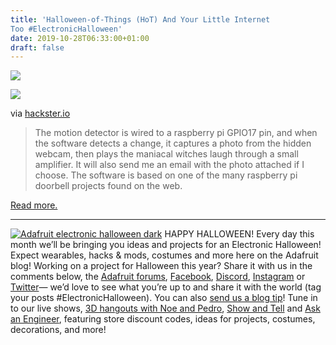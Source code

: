 ```yaml
---
title: 'Halloween-of-Things (HoT) And Your Little Internet
Too #ElectronicHalloween'
date: 2019-10-28T06:33:00+01:00
draft: false
---
```


[![](https://cdn-blog.adafruit.com/uploads/2019/09/preview-full-adafruit_halloween2016_blog-600x202.jpg)](https://blog.adafruit.com/category/halloween/)

[![](https://cdn-blog.adafruit.com/uploads/2019/09/Screen-Shot-2019-09-30-at-9.27.28-AM.png)](https://www.hackster.io/r-scott-coppersmith/halloween-of-things-hot-and-your-little-internet-too-3a2c7b)

via [hackster.io](https://www.hackster.io/r-scott-coppersmith/halloween-of-things-hot-and-your-little-internet-too-3a2c7b)

> The motion detector is wired to a raspberry pi GPIO17 pin, and when the software detects a change, it captures a photo from the hidden webcam, then plays the maniacal witches laugh through a small amplifier. It will also send me an email with the photo attached if I choose. The software is based on one of the many raspberry pi doorbell projects found on the web.

[Read more.](https://www.hackster.io/r-scott-coppersmith/halloween-of-things-hot-and-your-little-internet-too-3a2c7b)

* * *

[![Adafruit electronic halloween dark](https://www.adafruit.com/adablog/wp-content/uploads/2013/09/adafruit-electronic-halloween-dark1.jpg "adafruit-electronic-halloween-dark.jpg")](http://www.adafruit.com/blog/category/halloween/) HAPPY HALLOWEEN! Every day this month we’ll be bringing you ideas and projects for an Electronic Halloween! Expect wearables, hacks & mods, costumes and more here on the Adafruit blog! Working on a project for Halloween this year? Share it with us in the comments below, the [Adafruit forums](http://forums.adafruit.com/index.php), [Facebook](https://www.facebook.com/adafruitindustries), [Discord](http://adafru.it/discord), [Instagram](https://www.instagram.com/adafruit/) or [Twitter](https://twitter.com/adafruit)— we’d love to see what you’re up to and share it with the world (tag your posts #ElectronicHalloween). You can also [send us a blog tip](https://www.adafruit.com/contact_us)! Tune in to our live shows, [3D hangouts with Noe and Pedro](https://www.adafruit.com/3dhangouts/), [Show and Tell](https://blog.adafruit.com/category/show-and-tell/) and [Ask an Engineer](http://www.adafruit.com/ask), featuring store discount codes, ideas for projects, costumes, decorations, and more!